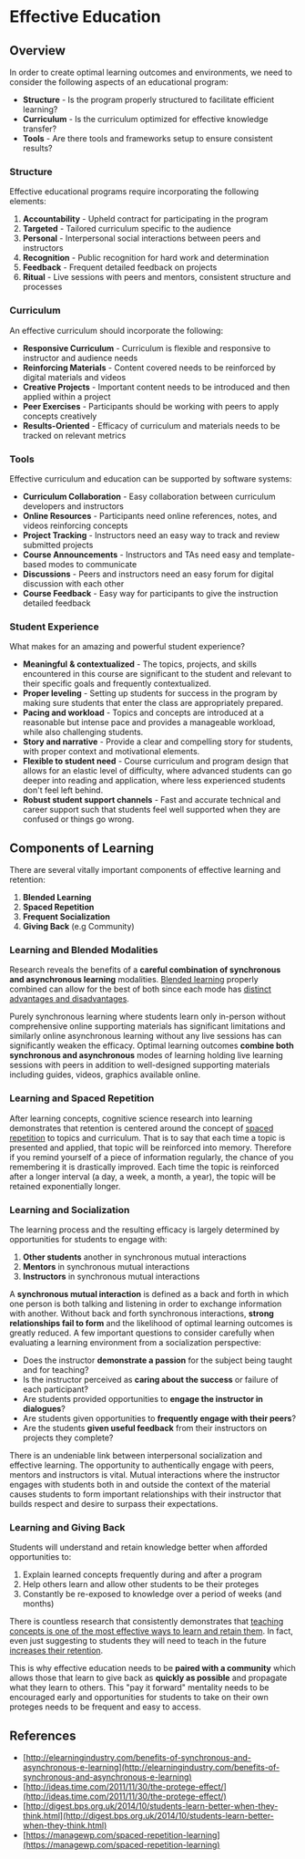 # Effective Education

## Overview

In order to create optimal learning outcomes and environments, we need to consider the following aspects of an educational program:

* **Structure** - Is the program properly structured to facilitate efficient learning?
* **Curriculum** - Is the curriculum optimized for effective knowledge transfer?
* **Tools** - Are there tools and frameworks setup to ensure consistent results? 

### Structure

Effective educational programs require incorporating the following elements:

1. **Accountability** - Upheld contract for participating in the program
2. **Targeted** - Tailored curriculum specific to the audience
3. **Personal** - Interpersonal social interactions between peers and instructors
4. **Recognition** - Public recognition for hard work and determination
5. **Feedback** - Frequent detailed feedback on projects
6. **Ritual** - Live sessions with peers and mentors, consistent structure and processes

### Curriculum

An effective curriculum should incorporate the following:

* **Responsive Curriculum** - Curriculum is flexible and responsive to instructor and audience needs
* **Reinforcing Materials** - Content covered needs to be reinforced by digital materials and videos
* **Creative Projects** - Important content needs to be introduced and then applied within a project
* **Peer Exercises** - Participants should be working with peers to apply concepts creatively
* **Results-Oriented** - Efficacy of curriculum and materials needs to be tracked on relevant metrics

### Tools

Effective curriculum and education can be supported by software systems:

* **Curriculum Collaboration** - Easy collaboration between curriculum developers and instructors
* **Online Resources** - Participants need online references, notes, and videos reinforcing concepts
* **Project Tracking** - Instructors need an easy way to track and review submitted projects
* **Course Announcements** - Instructors and TAs need easy and template-based modes to communicate
* **Discussions** - Peers and instructors need an easy forum for digital discussion with each other
* **Course Feedback** - Easy way for participants to give the instruction detailed feedback

### **Student Experience**

What makes for an amazing and powerful student experience?

* **Meaningful** **& contextualized** - The topics, projects, and skills encountered in this course are significant to the student and relevant to their specific goals and frequently contextualized.
* **Proper leveling** - Setting up students for success in the program by making sure students that enter the class are appropriately prepared.
* **Pacing and workload** - Topics and concepts are introduced at a reasonable but intense pace and provides a manageable workload, while also challenging students.
* **Story and narrative** - Provide a clear and compelling story for students, with proper context and motivational elements.
* **Flexible to student need** - Course curriculum and program design that allows for an elastic level of difficulty, where advanced students can go deeper into reading and application, where less experienced students don't feel left behind.
* **Robust student support channels** - Fast and accurate technical and career support such that students feel well supported when they are confused or things go wrong.

## Components of Learning

There are several vitally important components of effective learning and retention:

1. **Blended Learning**
2. **Spaced Repetition**
3. **Frequent Socialization**
4. **Giving Back** \(e.g Community\)

### Learning and Blended Modalities

Research reveals the benefits of a **careful combination of synchronous and asynchronous learning** modalities. [Blended learning](http://en.wikipedia.org/wiki/Blended_learning) properly combined can allow for the best of both since each mode has [distinct advantages and disadvantages](http://elearningindustry.com/benefits-of-synchronous-and-asynchronous-e-learning).

Purely synchronous learning where students learn only in-person without comprehensive online supporting materials has significant limitations and similarly online asynchronous learning without any live sessions has can significantly weaken the efficacy. Optimal learning outcomes **combine both synchronous and asynchronous** modes of learning holding live learning sessions with peers in addition to well-designed supporting materials including guides, videos, graphics available online.

### Learning and Spaced Repetition

After learning concepts, cognitive science research into learning demonstrates that retention is centered around the concept of [spaced repetition](https://managewp.com/spaced-repetition-learning) to topics and curriculum. That is to say that each time a topic is presented and applied, that topic will be reinforced into memory. Therefore if you remind yourself of a piece of information regularly, the chance of you remembering it is drastically improved. Each time the topic is reinforced after a longer interval \(a day, a week, a month, a year\), the topic will be retained exponentially longer.

### Learning and Socialization

The learning process and the resulting efficacy is largely determined by opportunities for students to engage with:

1. **Other students** another in synchronous mutual interactions
2. **Mentors** in synchronous mutual interactions
3. **Instructors** in synchronous mutual interactions

A **synchronous mutual interaction** is defined as a back and forth in which one person is both talking and listening in order to exchange information with another. Without back and forth synchronous interactions, **strong relationships fail to form** and the likelihood of optimal learning outcomes is greatly reduced. A few important questions to consider carefully when evaluating a learning environment from a socialization perspective:

* Does the instructor **demonstrate a passion** for the subject being taught and for teaching?
* Is the instructor perceived as **caring about the success** or failure of each participant?
* Are students provided opportunities to **engage the instructor in dialogues**?
* Are students given opportunities to **frequently engage with their peers**?
* Are the students **given useful feedback** from their instructors on projects they complete?

There is an undeniable link between interpersonal socialization and effective learning. The opportunity to authentically engage with peers, mentors and instructors is vital. Mutual interactions where the instructor engages with students both in and outside the context of the material causes students to form important relationships with their instructor that builds respect and desire to surpass their expectations.

### Learning and Giving Back

Students will understand and retain knowledge better when afforded opportunities to:

1. Explain learned concepts frequently during and after a program
2. Help others learn and allow other students to be their proteges
3. Constantly be re-exposed to knowledge over a period of weeks \(and months\)

There is countless research that consistently demonstrates that [teaching concepts is one of the most effective ways to learn and retain them](http://ideas.time.com/2011/11/30/the-protege-effect/). In fact, even just suggesting to students they will need to teach in the future [increases their retention](http://digest.bps.org.uk/2014/10/students-learn-better-when-they-think.html).

This is why effective education needs to be **paired with a community** which allows those that learn to give back as **quickly as possible** and propagate what they learn to others. This "pay it forward" mentality needs to be encouraged early and opportunities for students to take on their own proteges needs to be frequent and easy to access.

## References

* [http://elearningindustry.com/benefits-of-synchronous-and-asynchronous-e-learning](http://elearningindustry.com/benefits-of-synchronous-and-asynchronous-e-learning)
* [http://ideas.time.com/2011/11/30/the-protege-effect/](http://ideas.time.com/2011/11/30/the-protege-effect/)
* [http://digest.bps.org.uk/2014/10/students-learn-better-when-they-think.html](http://digest.bps.org.uk/2014/10/students-learn-better-when-they-think.html)
* [https://managewp.com/spaced-repetition-learning](https://managewp.com/spaced-repetition-learning)

